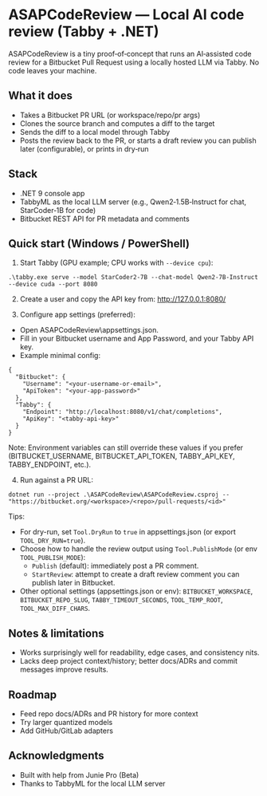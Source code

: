 ﻿# ASAPCodeReview — Local AI code review (Tabby + .NET)

ASAPCodeReview is a tiny proof‑of‑concept that runs an AI‑assisted code review for a Bitbucket Pull Request using a locally hosted LLM via Tabby. No code leaves your machine.

## What it does
- Takes a Bitbucket PR URL (or workspace/repo/pr args)
- Clones the source branch and computes a diff to the target
- Sends the diff to a local model through Tabby
- Posts the review back to the PR, or starts a draft review you can publish later (configurable), or prints in dry‑run

## Stack
- .NET 9 console app
- TabbyML as the local LLM server (e.g., Qwen2‑1.5B‑Instruct for chat, StarCoder‑1B for code)
- Bitbucket REST API for PR metadata and comments

## Quick start (Windows / PowerShell)
1) Start Tabby (GPU example; CPU works with `--device cpu`):
```
.\tabby.exe serve --model StarCoder2‑7B --chat-model Qwen2‑7B‑Instruct --device cuda --port 8080
```
2) Create a user and copy the API key from: http://127.0.0.1:8080/

3) Configure app settings (preferred):
- Open ASAPCodeReview\\appsettings.json.
- Fill in your Bitbucket username and App Password, and your Tabby API key.
- Example minimal config:
```
{
  "Bitbucket": {
    "Username": "<your-username-or-email>",
    "ApiToken": "<your-app-password>"
  },
  "Tabby": {
    "Endpoint": "http://localhost:8080/v1/chat/completions",
    "ApiKey": "<tabby-api-key>"
  }
}
```
Note: Environment variables can still override these values if you prefer (BITBUCKET_USERNAME, BITBUCKET_API_TOKEN, TABBY_API_KEY, TABBY_ENDPOINT, etc.).

4) Run against a PR URL:
```
dotnet run --project .\ASAPCodeReview\ASAPCodeReview.csproj -- "https://bitbucket.org/<workspace>/<repo>/pull-requests/<id>"
```

Tips:
- For dry-run, set `Tool.DryRun` to `true` in appsettings.json (or export `TOOL_DRY_RUN=true`).
- Choose how to handle the review output using `Tool.PublishMode` (or env `TOOL_PUBLISH_MODE`):
  - `Publish` (default): immediately post a PR comment.
  - `StartReview`: attempt to create a draft review comment you can publish later in Bitbucket.
- Other optional settings (appsettings.json or env): `BITBUCKET_WORKSPACE`, `BITBUCKET_REPO_SLUG`, `TABBY_TIMEOUT_SECONDS`, `TOOL_TEMP_ROOT`, `TOOL_MAX_DIFF_CHARS`.

## Notes & limitations
- Works surprisingly well for readability, edge cases, and consistency nits.
- Lacks deep project context/history; better docs/ADRs and commit messages improve results.

## Roadmap
- Feed repo docs/ADRs and PR history for more context
- Try larger quantized models
- Add GitHub/GitLab adapters

## Acknowledgments
- Built with help from Junie Pro (Beta)
- Thanks to TabbyML for the local LLM server
